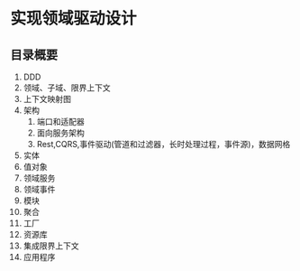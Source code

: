 # 实现领域驱动设计

## 目录概要
1. DDD
2. 领域、子域、限界上下文
3. 上下文映射图
4. 架构
   1. 端口和适配器
   2. 面向服务架构
   3. Rest,CQRS,事件驱动(管道和过滤器，长时处理过程，事件源)，数据网格
5. 实体
6. 值对象
7. 领域服务
8. 领域事件
9. 模块
10. 聚合
11. 工厂
12. 资源库
13. 集成限界上下文
14. 应用程序

